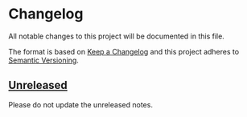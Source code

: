 # Changelog

All notable changes to this project will be documented in this file.

The format is based on [Keep a Changelog](http://keepachangelog.com/)
and this project adheres to [Semantic Versioning](http://semver.org/).

## [Unreleased](https://github.com/cndrsdrmn/php-scaffold/compare/v1.0.0...HEAD)

Please do not update the unreleased notes.

<!-- Content should be placed here -->